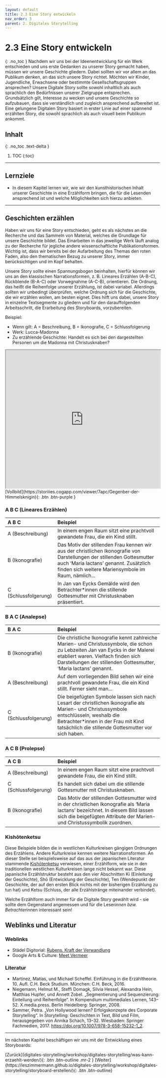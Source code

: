 ```yaml
---
layout: default
title: 2.3 Eine Story entwickeln
nav_order: 3
parent: 2. Digitales Storytelling
---
```


# 2.3 Eine Story entwickeln
{: .no_toc }
Nachdem wir uns bei der Ideenentwicklung für ein Werk entschieden und uns erste Gedanken zu unserer Story gemacht haben, müssen wir unsere Geschichte gliedern. Dabei sollten wir vor allem an das Publikum denken, an das sich unsere Story richtet. Möchten wir Kinder, Jugendliche, Erwachsene oder bestimmte Gesellschaftsgruppen ansprechen? Unsere Digitale Story sollte sowohl inhaltlich als auch sprachlich den Bedürfnissen unserer Zielgruppe entsprechen. Grundsätzlich gilt, Interesse zu wecken und unsere Geschichte so aufzubauen, dass sie verständlich und zugleich ansprechend aufbereitet ist. Eine gelungene Digitalen Story basiert in erster Linie auf einer spannend erzählten Story, die sowohl sprachlich als auch visuell beim Publikum ankommt.

## Inhalt
{: .no_toc .text-delta }

1. TOC
{:toc}

---

## Lernziele
 - In diesem Kapitel lernen wir, wie wir den kunsthistorischen Inhalt unserer Geschichte in eine Erzählform bringen, die für die Lesenden ansprechend ist und welche Möglichkeiten sich hierzu anbieten.

---

## Geschichten erzählen
Haben wir uns für eine Story entschieden, geht es als nächstes an die Recherche und das Sammeln von Material, welches die Grundlage für unsere Geschichte bildet. Das Einarbeiten in das jeweilige Werk läuft analog zu der Recherche für jegliche andere wissenschaftliche Publikationsformen. Wichtig ist, dass wir bereits bei der Aufarbeitung des Themas den roten Faden, also den thematischen Bezug zu unserer Story, immer berücksichtigen und im Kopf behalten.

Unsere Story sollte einen Spannungsbogen beinhalten, hierfür können wir uns an den klassischen Narrationsformen, z. B. Lineares Erzählen (A-B-C), Rückblende (B-A-C) oder Vorwegnahme (A-C-B), orientieren. Die Ordnung, das heißt die Reihenfolge unserer Erzählung, ist dabei variabel. Allerdings sollten wir unbedingt überprüfen, welche Ordnung sich für die Geschichte, die wir erzählen wollen, am besten eignet. Dies hilft uns dabei, unsere Story in einzelne Textsegmente zu gliedern und für den darauffolgenden Arbeitsschritt, die Erarbeitung des Storyboards, vorzubereiten.

Beispiel:
- Wenn gilt: A = Beschreibung, B = Ikonografie, C = Schlussfolgerung
- Werk: Lucca-Madonna
- Zu erzählende Geschichte: Handelt es sich bei den dargestellten Personen um die Madonna mit Christusknaben?

<iframe width="100%" height="450" src="https://storiiies.cogapp.com/viewer/7apc/Gegenber-der-Himmelsknigin?embed=true" title="Gegenüber der Himmelskönigin?"></iframe>
[Vollbild](https://storiiies.cogapp.com/viewer/7apc/Gegenber-der-Himmelsknigin){: .btn .btn-purple }

### A B C (Lineares Erzählen)

| A B C                | Beispiel          |
|:---------------------|:------------------|
| A (Beschreibung)     | In einem engen Raum sitzt eine prachtvoll gewandete Frau, die ein Kind stillt. |
| B (Ikonografie)      | Das Motiv der stillenden Frau kennen wir aus der christlichen Ikonografie von Darstellungen der stillenden Gottesmutter auch ‘Maria lactans’ genannt. Zusätzlich finden sich weitere  Mariensymbole im Raum, nämlich... |
| C (Schlussfolgerung) | In Jan van Eycks Gemälde wird den Betrachter*innen die stillende Gottesmutter mit Christusknaben präsentiert. |

### B A C (Analepse)

| B A C                | Beispiel          |
|:---------------------|:------------------|
| B (Ikonografie)      | Die christliche Ikonografie kennt zahlreiche Marien- und Christussymbole, die schon zu Lebzeiten Jan van Eycks in der Malerei etabliert waren. Vielfach finden sich Darstellungen der stillenden Gottesmutter, ‘Maria lactans’ genannt. |
| A (Beschreibung)     | Auf dem vorliegenden Bild sehen wir eine prachtvoll gewandete Frau, die ein Kind stillt. Ferner sieht man... |
| C (Schlussfolgerung) | Die beigefügten Symbole lassen sich nach Lesart der christlichen Ikonografie als Marien- und Christussymbole entschlüsseln, weshalb die Betrachter*innen in der Frau mit Kind tatsächlich die stillende Gottesmutter vor sich haben. |

### A C B (Prolepse)

| A C B                | Beispiel          |
|:---------------------|:------------------|
| A (Beschreibung)     | In einem engen Raum sitzt eine prachtvoll gewandete Frau, die ein Kind stillt. |
| C (Schlussfolgerung) | Es handelt sich dabei um die stillende Gottesmutter mit Christusknaben. |
| B (Ikonografie)      | Das Motiv der stillenden Gottesmutter wird in der christlichen Ikonografie als ‘Maria lactans’ bezeichnet. In diesem Bild lassen sich die beigefügten Attribute der Marien- und Christussymbolik zuordnen. |

### Kishōtenketsu
Diese Beispiele bilden die in westlichen Kulturkreisen gängigen Ordnungen des Erzählens. Andere Kulturkreise kennen weitere Narrationsformen. An dieser Stelle sei beispielsweise auf das aus der japanischen Literatur stammende [Kishōtenketsu](https://de.wikipedia.org/wiki/Kish%C5%8Dtenketsu) verwiesen, einer Erzählform, wie sie in den traditionellen westlichen Kulturkreisen lange nicht bekannt war. Diese japanische Erzählstruktur besteht aus den vier Abschnitten Ki (Einleitung der Geschichte), Shō (Entwicklung der Geschichte), Ten (Wendepunkt der Geschichte, der auf den ersten Blick nichts mit der bisherigen Erzählung zu tun hat) und Ketsu (Schluss, der alle Erzählstränge miteinander verbindet).

Welche Erzählform auch immer für die Digitale Story gewählt wird - sie sollte dem Gegenstand angemessen und für die Leser*innen bzw. Betrachter*innen interessant sein!

## Weblinks und Literatur
### Weblinks
- Städel Digitorial: [Rubens. Kraft der Verwandlung](https://rubens.staedelmuseum.de/de)
- Google Arts & Culture: [Meet Vermeer](https://artsandculture.google.com/project/vermeer)

### Literatur
- Martínez, Matías, und Michael Scheffel. Einführung in die Erzähltheorie. 10. Aufl. C.H. Beck Studium. München: C.H. Beck, 2016.
- Niegemann, Helmut M., Steffi Domagk, Silvia Hessel, Alexandra Hein, Matthias Hupfer, und Annett Zobel. „Segmentierung und Sequenzierung: Einteilung und Reihenfolge“. In Kompendium multimediales Lernen, 143–52. X.media.press. Berlin Heidelberg: Springer, 2008.
- Sammer, Petra. „Von Hollywood lernen? Erfolgskonzepte des Corporate Storytelling“. In Storytelling: Geschichten in Text, Bild und Film, herausgegeben von Annika Schach, 13–32. Wiesbaden: Springer Fachmedien, 2017. https://doi.org/10.1007/978-3-658-15232-1_2.

---

Im nächsten Kapitel beschäftigen wir uns mit der Entwicklung eines Storyboards:

<span class="fs-8">
[Zurück](digitales-storytelling/workshop/digitales-storytelling/was-kann-erzaehlt-werden/){: .btn .btn-outline .mr-2 } 
</span>
<span class="fs-8">
[Weiter](https://leszimmermann.github.io/digitales-storytelling/workshop/digitales-storytelling/storyboard-erstellen/){: .btn .btn-outline}
</span>